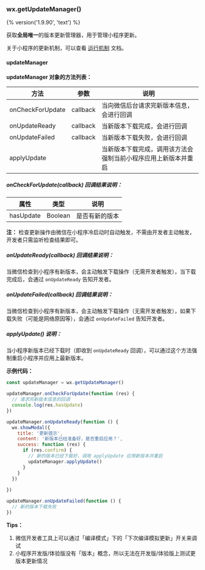 ### wx.getUpdateManager()
{% version('1.9.90', 'text') %}

获取**全局唯一**的版本更新管理器，用于管理小程序更新。

关于小程序的更新机制，可以查看 [运行机制](../framework/operating-mechanism.md) 文档。

#### updateManager

**updateManager 对象的方法列表：**

| 方法              | 参数       | 说明                                                                |
| ----------------- | ---------- | ------------------------------------------------------------------- |
| onCheckForUpdate  | callback   | 当向微信后台请求完新版本信息，会进行回调                            |
| onUpdateReady     | callback   | 当新版本下载完成，会进行回调                                        |
| onUpdateFailed    | callback   | 当新版本下载失败，会进行回调                                        |
| applyUpdate       |            | 当新版本下载完成，调用该方法会强制当前小程序应用上新版本并重启      |

##### onCheckForUpdate(callback) 回调结果说明：

| 属性           | 类型     | 说明                 |
| -------------- | -------- | -------------------- |
| hasUpdate      | Boolean  | 是否有新的版本       |

**注：** 检查更新操作由微信在小程序冷启动时自动触发，不需由开发者主动触发，开发者只需监听检查结果即可。

##### onUpdateReady(callback) 回调结果说明：

当微信检查到小程序有新版本，会主动触发下载操作（无需开发者触发），当下载完成后，会通过 `onUpdateReady` 告知开发者。


##### onUpdateFailed(callback) 回调结果说明：

当微信检查到小程序有新版本，会主动触发下载操作（无需开发者触发），如果下载失败（可能是网络原因等），会通过 `onUpdateFailed` 告知开发者。

##### applyUpdate() 说明：

当小程序新版本已经下载时（即收到 `onUpdateReady` 回调），可以通过这个方法强制重启小程序并应用上最新版本。


**示例代码：**

```javascript
const updateManager = wx.getUpdateManager()

updateManager.onCheckForUpdate(function (res) {
  // 请求完新版本信息的回调
  console.log(res.hasUpdate)
})

updateManager.onUpdateReady(function () {
  wx.showModal({
    title: '更新提示',
    content: '新版本已经准备好，是否重启应用？',
    success: function (res) {
      if (res.confirm) {
        // 新的版本已经下载好，调用 applyUpdate 应用新版本并重启
        updateManager.applyUpdate()
      }
    }
  })
  
})

updateManager.onUpdateFailed(function () {
  // 新的版本下载失败
})
```

**Tips：**

1. 微信开发者工具上可以通过「编译模式」下的「下次编译模拟更新」开关来调试
1. 小程序开发版/体验版没有「版本」概念，所以无法在开发版/体验版上测试更版本更新情况

